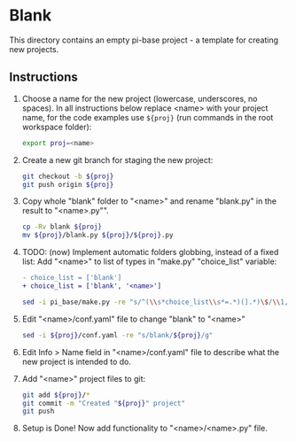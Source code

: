 # Blank

This directory contains an empty pi-base project - a template for creating new projects.

## Instructions

1. Choose a name for the new project (lowercase, underscores, no spaces). In all instructions below replace \<name\> with your project name, for the code examples use `${proj}` (run commands in the root workspace folder):

    ```bash
    export proj=<name>
    ```

2. Create a new git branch for staging the new project:

    ```bash
    git checkout -b ${proj}
    git push origin ${proj}
    ```

3. Copy whole "blank" folder to "\<name\>" and rename "blank.py" in the result to "\<name\>.py"".

   ```bash
   cp -Rv blank ${proj}
   mv ${proj}/blank.py ${proj}/${proj}.py
   ```

4. TODO: (now) Implement automatic folders globbing, instead of a fixed list: Add "\<name\>" to list of types in "make.py" "choice_list" variable:

    ```diff
    - choice_list = ['blank']
    + choice_list = ['blank', '<name>']
    ```

    ```bash
    sed -i pi_base/make.py -re "s/^(\\s*choice_list\\s*=.*)(].*)\$/\\1, '${proj}'\\2/"
    ```

5. Edit "\<name\>/conf.yaml" file to change "blank" to "\<name\>"

    ```bash
    sed -i ${proj}/conf.yaml -re "s/blank/${proj}/g"
    ```

6. Edit Info > Name field in "\<name\>/conf.yaml" file to describe what the new project is intended to do.

7. Add "\<name\>" project files to git:

    ```bash
    git add ${proj}/*
    git commit -m "Created "${proj}" project"
    git push
    ```
  
8. Setup is Done! Now add functionality to "\<name\>/\<name\>.py" file.
